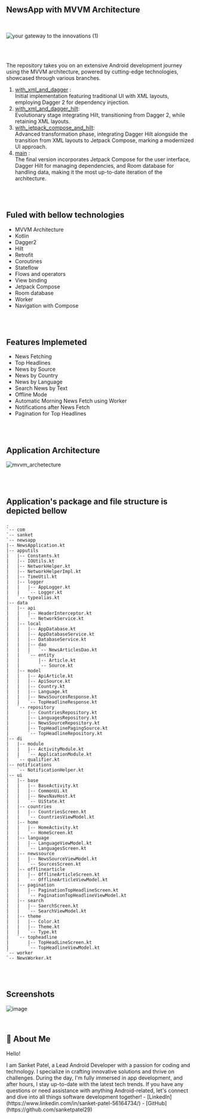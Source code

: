 ## NewsApp with MVVM Architecture   
<br>

![your gateway to the innovations (1)](https://github.com/sanketpatel29/NewsApp/assets/41280216/ccaf4e40-cab8-4dd6-9af3-b9504fef11b8)

<br>
<br>

The repository takes you on an extensive Android development journey using the MVVM architecture, powered by cutting-edge technologies, showcased through various branches.

1. [with_xml_and_dagger](https://link-url-here.org](https://github.com/sanketpatel29/NewsApp/tree/with_xml_and_dagger)) : <br> Initial implementation featuring traditional UI with XML layouts, employing Dagger 2 for dependency injection.
2. [with_xml_and_dagger_hilt](https://github.com/sanketpatel29/NewsApp/tree/with_xml_and_dagger_hilt): <br> Evolutionary stage integrating Hilt, transitioning from Dagger 2, while retaining XML layouts.
3. [with_jetpack_compose_and_hilt](https://github.com/sanketpatel29/NewsApp/tree/with_jetpack_compose_and_hilt): <br> Advanced transformation phase, integrating Dagger Hilt alongside the transition from XML layouts to Jetpack Compose, marking a modernized UI approach.
4. [main](https://github.com/sanketpatel29/NewsApp/tree/main) : <br> The final version incorporates Jetpack Compose for the user interface, Dagger Hilt for managing dependencies, and Room database for handling data, making it the most up-to-date iteration of the architecture.
   
<br>
<br>

## Fuled with bellow technologies
- MVVM Architecture
- Kotlin
- Dagger2
- Hilt
- Retrofit
- Coroutines
- Stateflow
- Flows and operators
- View binding
- Jetpack Compose
- Room database
- Worker
- Navigation with Compose

<br>
<br>


## Features Implemeted

- News Fetching
- Top Headlines
- News by Source
- News by Country
- News by Language
- Search News by Text
- Offline Mode
- Automatic Morning News Fetch using Worker
- Notifications after News Fetch
- Pagination for Top Headlines


<br>
<br>

## Application Architecture 

![mvvm_archetecture](https://github.com/sanketpatel29/NewsApp/assets/41280216/dad7a0ff-e328-41ff-a238-9a03cc35354e)

<br>
<br>

## Application's package and file structure is depicted bellow


```
.
`-- com
`-- sanket
`-- newsapp
|-- NewsApplication.kt
|-- apputils
|   |-- Constants.kt
|   |-- IOUtils.kt
|   |-- NetworkHelper.kt
|   |-- NetworkHelperImpl.kt
|   |-- TimeUtil.kt
|   |-- logger
|   |   |-- AppLogger.kt
|   |   `-- Logger.kt
|   `-- typealias.kt
|-- data
|   |-- api
|   |   |-- HeaderInterceptor.kt
|   |   `-- NetworkService.kt
|   |-- local
|   |   |-- AppDatabase.kt
|   |   |-- AppDatabaseService.kt
|   |   |-- DatabaseService.kt
|   |   |-- dao
|   |   |   `-- NewsArticlesDao.kt
|   |   `-- entity
|   |       |-- Article.kt
|   |       `-- Source.kt
|   |-- model
|   |   |-- ApiArticle.kt
|   |   |-- ApiSource.kt
|   |   |-- Country.kt
|   |   |-- Language.kt
|   |   |-- NewsSourcesResponse.kt
|   |   `-- TopHeadlineResponse.kt
|   `-- repository
|       |-- CountriesRepository.kt
|       |-- LanguagesRepository.kt
|       |-- NewsSourceRepository.kt
|       |-- TopHeadlinePagingSource.kt
|       `-- TopHeadlineRepository.kt
|-- di
|   |-- module
|   |   |-- ActivityModule.kt
|   |   `-- ApplicationModule.kt
|   `-- qualifier.kt
|-- notifications
|   `-- NotificationHelper.kt
|-- ui
|   |-- base
|   |   |-- BaseActivity.kt
|   |   |-- CommonUi.kt
|   |   |-- NewsNavHost.kt
|   |   `-- UiState.kt
|   |-- countries
|   |   |-- CountriesScreen.kt
|   |   `-- CountriesViewModel.kt
|   |-- home
|   |   |-- HomeActivity.kt
|   |   `-- HomeScreen.kt
|   |-- language
|   |   |-- LanguageViewModel.kt
|   |   `-- LanguagesScreen.kt
|   |-- newssource
|   |   |-- NewsSourceViewModel.kt
|   |   `-- SourcesScreen.kt
|   |-- offlinearticle
|   |   |-- OfflineArticleScreen.kt
|   |   `-- OfflineArticleViewModel.kt
|   |-- pagination
|   |   |-- PaginationTopHeadlineScreen.kt
|   |   `-- PaginationTopHeadlineViewModel.kt
|   |-- search
|   |   |-- SaerchScreen.kt
|   |   `-- SearchViewModel.kt
|   |-- theme
|   |   |-- Color.kt
|   |   |-- Theme.kt
|   |   `-- Type.kt
|   `-- topheadline
|       |-- TopHeadLineScreen.kt
|       `-- TopHeadlineViewModel.kt
`-- worker
`-- NewsWorker.kt
```

<br>
<br>

## Screenshots

![image](https://github.com/sanketpatel29/NewsApp/assets/41280216/008582c1-ac87-4388-a785-3c3a36a3a432)

<br>

## 🚀 About Me

Hello! <br>
<p>I am Sanket Patel, a Lead Android Developer with a passion for coding and technology. I specialize in crafting innovative solutions and thrive on challenges. During the day, I'm fully immersed in app development, and after hours, I stay up-to-date with the latest tech trends. If you have any questions or need assistance with anything Android-related, let's connect and dive into all things software development together!
- [LinkedIn](https://www.linkedin.com/in/sanket-patel-56164734/)
- [GitHub](https://github.com/sanketpatel29)
